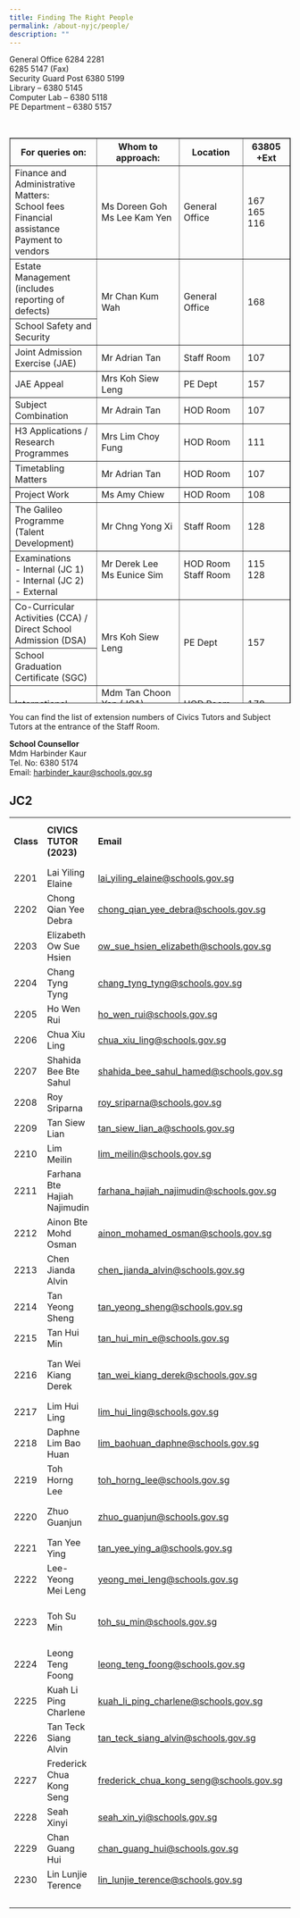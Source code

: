 ```yaml
---
title: Finding The Right People
permalink: /about-nyjc/people/
description: ""
---
```

General Office 6284 2281  
6285 5147 (Fax)  
Security Guard Post 6380 5199  
Library – 6380 5145  
Computer Lab – 6380 5118  
PE Department – 6380 5157

<div id="_ptoo_85840" class="pageblock_box "><div id="_ptod_85840" class="ive_editable ive_ptod ive_content"><div> </div></div></div><div><table class="iveo_table ives_tab_2" style="width: 100%; height: 1013px;" border="1"><tbody><tr style="height: 41px;"><th style="height: 41px;" width="267">For queries on:</th><th style="height: 41px;" width="352">Whom to approach:</th><th style="height: 41px;" width="133">Location</th><th style="height: 41px;" width="133">63805 +Ext</th></tr><tr style="height: 104px;"><td style="height: 104px;" width="267"><div>Finance and Administrative Matters:</div><div>School fees</div><div>Financial assistance</div><div>Payment to vendors</div></td><td style="height: 104px;" width="352"><div>Ms Doreen Goh</div><div>Ms Lee Kam Yen</div></td><td style="height: 104px;" width="133">General Office</td><td style="height: 104px;" width="133"><div>167</div><div>165</div><div>116</div></td></tr><tr style="height: 62px;"><td style="height: 62px;" width="267">Estate Management (includes reporting of defects)</td><td style="height: 103px;" rowspan="2" width="352">Mr Chan Kum Wah</td><td style="height: 103px;" rowspan="2" width="133">General Office</td><td style="height: 103px;" rowspan="2" width="133">168</td></tr><tr style="height: 41px;"><td style="height: 41px;" width="267">School Safety and Security</td></tr><tr style="height: 41px;"><td style="height: 41px;" width="267">Joint Admission Exercise (JAE)</td><td style="height: 41px;" width="352">Mr Adrian Tan</td><td style="height: 41px;" width="133">Staff Room</td><td style="height: 41px;" width="133">107</td></tr><tr style="height: 20px;"><td style="height: 20px;" width="267">JAE Appeal</td><td style="height: 20px;" width="352">Mrs Koh Siew Leng</td><td style="height: 20px;" width="133">PE Dept</td><td style="height: 20px;" width="133">157</td></tr><tr style="height: 20px;"><td style="height: 20px;" width="267">Subject Combination</td><td style="height: 20px;" width="352">Mr Adrain Tan</td><td style="height: 20px;" width="133">HOD Room</td><td style="height: 20px;" width="133">107</td></tr><tr style="height: 41px;"><td style="height: 41px;"><div>H3 Applications /</div><div>Research Programmes</div></td><td style="height: 41px;">Mrs Lim Choy Fung</td><td style="height: 41px;">HOD Room</td><td style="height: 41px;">111</td></tr><tr style="height: 20px;"><td style="height: 20px;" width="267">Timetabling Matters</td><td style="height: 20px;" width="352">Mr Adrian Tan</td><td style="height: 20px;" width="133">HOD Room</td><td style="height: 20px;" width="133">107</td></tr><tr style="height: 20px;"><td style="height: 20px;" width="267">Project Work</td><td style="height: 20px;" width="352">Ms Amy Chiew</td><td style="height: 20px;" width="133">HOD Room</td><td style="height: 20px;" width="133">108</td></tr><tr style="height: 62px;"><td style="height: 62px;" width="267">The Galileo Programme<br />(Talent Development)</td><td style="height: 62px;" width="352">Mr Chng Yong Xi</td><td style="height: 62px;" width="133">Staff Room</td><td style="height: 62px;" width="133">128</td></tr><tr style="height: 83px;"><td style="height: 83px;" width="267"><div>Examinations</div><div>- Internal (JC 1)</div><div>- Internal (JC 2)</div><div>- External</div></td><td style="height: 83px;" width="352"><div>Mr Derek Lee</div><div>Ms Eunice Sim</div><div> </div></td><td style="height: 83px;" width="133"><div>HOD Room</div><div>Staff Room</div><div> </div></td><td style="height: 83px;" width="133"><div>115</div><div>128</div><div> </div></td></tr><tr style="height: 62px;"><td style="height: 62px;" width="267">Co-Curricular Activities (CCA) / Direct School Admission (DSA)</td><td style="height: 103px;" rowspan="2" width="352">Mrs Koh Siew Leng</td><td style="height: 103px;" rowspan="2" width="133">PE Dept</td><td style="height: 103px;" rowspan="2" width="133">157</td></tr><tr style="height: 41px;"><td style="height: 41px;" width="267">School Graduation Certificate (SGC)</td></tr><tr style="height: 62px;"><td style="height: 62px;" width="267">International Student Matters</td><td style="height: 62px;" width="352">Mdm Tan Choon Yan (JC1)<br />Ms Seah Xinyi (JC2)</td><td style="height: 62px;" width="133">HOD Room<br />Staff Room</td><td style="height: 62px;" width="133">178<br />120</td></tr><tr style="height: 20px;"><td style="height: 20px;" width="267">Counselling Matters</td><td style="height: 81px;" rowspan="3" width="352">Ms Tan Meng Lee</td><td style="height: 81px;" rowspan="3" width="133">HOD Room</td><td style="height: 81px;" rowspan="3" width="133">178</td></tr><tr style="height: 41px;"><td style="height: 41px;" width="267">Civics Tutorial Programme</td></tr><tr style="height: 20px;"><td style="height: 20px;" width="267">Assembly Programme</td></tr><tr style="height: 41px;"><td style="height: 41px;" width="267">School Counsellor</td><td style="height: 41px;" width="352">Mdm Harbinder Kaur</td><td style="height: 41px;" width="133">Counselling Room</td><td style="height: 41px;" width="133">174</td></tr><tr style="height: 20px;"><td style="height: 20px;" width="267">Career Education</td><td style="height: 20px;" width="352">Ms Tan Meng Lee</td><td style="height: 20px;" width="133">Staff Room</td><td style="height: 20px;" width="133">178</td></tr><tr style="height: 41px;"><td style="height: 41px;" width="267">Service-Learning Programme</td><td style="height: 41px;" width="352">Ms Maggie Cai</td><td style="height: 41px;" width="133">Staff Room</td><td style="height: 41px;" width="133">127</td></tr><tr style="height: 41px;"><td style="height: 41px;" width="267">Student Leadership Development</td><td style="height: 41px;" width="352">Mr Sequeira Wayne Conrad</td><td style="height: 41px;" width="133">Staff Room</td><td style="height: 41px;" width="133">127</td></tr><tr style="height: 20px;"><td style="height: 20px;" width="267">Media Resource Library</td><td style="height: 20px;" width="352">Mr Erik Er</td><td style="height: 20px;" width="133">Library</td><td style="height: 20px;" width="133">145</td></tr><tr style="height: 20px;"><td style="height: 20px;" width="267">ICT matters</td><td style="height: 20px;" width="352">Mr Wong Look Kwang</td><td style="height: 20px;" width="133">Comp Lab</td><td style="height: 20px;" width="133">118</td></tr><tr style="height: 29px;"><td style="height: 29px;" width="267">Learning Management System (AsknLearn)</td><td style="height: 29px;" width="352">Jaivin Singh</td><td style="height: 29px;" width="133">Comp Lab</td><td style="height: 29px;" width="133">118</td></tr></tbody></table></div>

You can find the list of extension numbers of Civics Tutors and Subject Tutors at the entrance of the Staff Room.

**School Counsellor**<br>
Mdm Harbinder Kaur  
Tel. No: 6380 5174  
Email: [harbinder\_kaur@schools.gov.sg](mailto:harbinder_kaur@schools.gov.sg)

<h2>JC2</h2><table width="1107"><tbody><tr><td width="64"><strong>Class</strong></td><td width="153"><strong>CIVICS TUTOR (2023)</strong></td><td width="309"><strong>Email</strong></td><td width="145"><strong>Co CIVICS TUTOR (2022)</strong></td><td width="436"><strong>Email</strong></td></tr><tr><td width="64">2201</td><td width="153">Lai Yiling Elaine</td><td width="309"><a href="mailto:lai_yiling_elaine@schools.gov.sg">lai_yiling_elaine@schools.gov.sg</a></td><td width="145"> </td><td width="436"> </td></tr><tr><td width="64">2202</td><td width="153">Chong Qian Yee Debra</td><td width="309"><a href="mailto:chong_qian_yee_debra@schools.gov.sg">chong_qian_yee_debra@schools.gov.sg</a></td><td width="145"> </td><td width="436"> </td></tr><tr><td width="64">2203</td><td width="153">Elizabeth Ow Sue Hsien</td><td width="309"><a href="mailto:ow_sue_hsien_elizabeth@schools.gov.sg">ow_sue_hsien_elizabeth@schools.gov.sg</a></td><td width="145"> </td><td width="436"> </td></tr><tr><td width="64">2204</td><td width="153">Chang Tyng Tyng</td><td width="309"><a href="mailto:chang_tyng_tyng@schools.gov.sg">chang_tyng_tyng@schools.gov.sg</a></td><td width="145"> </td><td width="436"> </td></tr><tr><td width="64">2205</td><td width="153">Ho Wen Rui</td><td width="309"><a href="mailto:ho_wen_rui@schools.gov.sg" target="_blank" rel="noopener">ho_wen_rui@schools.gov.sg</a></td><td width="145"> </td><td width="436"> </td></tr><tr><td width="64">2206</td><td width="153">Chua Xiu Ling</td><td width="309"><a href="mailto:chua_xiu_ling@schools.gov.sg">chua_xiu_ling@schools.gov.sg</a></td><td width="145"> </td><td width="436"> </td></tr><tr><td width="64">2207</td><td width="153">Shahida Bee Bte Sahul</td><td width="309"><a href="mailto:shahida_bee_sahul_hamed@schools.gov.sg">shahida_bee_sahul_hamed@schools.gov.sg</a></td><td width="145"> </td><td width="436"> </td></tr><tr><td width="64">2208</td><td width="153">Roy Sriparna</td><td width="309"><a href="mailto:roy_sriparna@schools.gov.sg">roy_sriparna@schools.gov.sg</a></td><td width="145"> </td><td width="436"> </td></tr><tr><td width="64">2209</td><td width="153">Tan Siew Lian</td><td width="309"><a href="mailto:tan_siew_lian_a@schools.gov.sg">tan_siew_lian_a@schools.gov.sg</a></td><td width="145"> </td><td width="436"> </td></tr><tr><td width="64">2210</td><td width="153">Lim Meilin</td><td width="309"><a href="mailto:lim_meilin@schools.gov.sg">lim_meilin@schools.gov.sg</a></td><td width="145"> </td><td width="436"> </td></tr><tr><td width="64">2211</td><td width="153">Farhana Bte Hajiah Najimudin</td><td width="309"><a href="mailto:farhana_hajiah_najimudin@schools.gov.sg">farhana_hajiah_najimudin@schools.gov.sg</a></td><td width="145"> </td><td width="436"> </td></tr><tr><td width="64">2212</td><td width="153">Ainon Bte Mohd Osman</td><td width="309"><a href="mailto:ainon_mohamed_osman@schools.gov.sg">ainon_mohamed_osman@schools.gov.sg</a></td><td width="145"> </td><td width="436"> </td></tr><tr><td width="64">2213</td><td width="153">Chen Jianda Alvin</td><td width="309"><a href="mailto:chen_jianda_alvin@schools.gov.sg">chen_jianda_alvin@schools.gov.sg</a></td><td width="145"> </td><td width="436"> </td></tr><tr><td width="64">2214</td><td width="153">Tan Yeong Sheng</td><td width="309"><a href="mailto:tan_yeong_sheng@schools.gov.sg">tan_yeong_sheng@schools.gov.sg</a></td><td width="145"> </td><td width="436"> </td></tr><tr><td width="64">2215</td><td width="153">Tan Hui Min</td><td width="309"><a href="mailto:tan_hui_min_e@schools.gov.sg">tan_hui_min_e@schools.gov.sg</a></td><td width="145"> </td><td width="436"> </td></tr><tr><td width="64">2216</td><td width="153">Tan Wei Kiang Derek</td><td width="309"><a href="mailto:tan_wei_kiang_derek@schools.gov.sg">tan_wei_kiang_derek@schools.gov.sg</a></td><td width="145">Leng Foong Lan Andrea</td><td width="436"><a href="mailto:leng_foong_lan_andrea@schools.gov.sg">leng_foong_lan_andrea@schools.gov.sg</a></td></tr><tr><td width="64">2217</td><td width="153">Lim Hui Ling</td><td width="309"><a href="mailto:lim_hui_ling@schools.gov.sg">lim_hui_ling@schools.gov.sg</a></td><td width="145"> </td><td width="436"> </td></tr><tr><td width="64">2218</td><td width="153">Daphne Lim Bao Huan</td><td width="309"><a href="mailto:lim_baohuan_daphne@schools.gov.sg">lim_baohuan_daphne@schools.gov.sg</a></td><td width="145"> </td><td width="436"> </td></tr><tr><td width="64">2219</td><td width="153">Toh Horng Lee</td><td width="309"><a href="mailto:toh_horng_lee@schools.gov.sg">toh_horng_lee@schools.gov.sg</a></td><td width="145"> </td><td width="436"> </td></tr><tr><td width="64">2220</td><td width="153">Zhuo Guanjun</td><td width="309"><a href="mailto:zhuo_guanjun@schools.gov.sg">zhuo_guanjun@schools.gov.sg</a></td><td width="145">Koh Sok Ling</td><td width="436"><a href="mailto:koh_sok_ling@schools.gov.sg">koh_sok_ling@schools.gov.sg</a></td></tr><tr><td width="64">2221</td><td width="153">Tan Yee Ying</td><td width="309"><a href="mailto:tan_yee_ying_a@schools.gov.sg">tan_yee_ying_a@schools.gov.sg</a></td><td width="145"> </td><td width="436"> </td></tr><tr><td width="64">2222</td><td width="153">Lee-Yeong Mei Leng</td><td width="309"><a href="mailto:yeong_mei_leng@schools.gov.sg">yeong_mei_leng@schools.gov.sg</a></td><td width="145"> </td><td width="436"> </td></tr><tr><td width="64">2223</td><td width="153">Toh Su Min</td><td width="309"><a href="mailto:toh_su_min@schools.gov.sg">toh_su_min@schools.gov.sg</a></td><td width="145">How Foo Yong Lucy</td><td width="436"><a href="mailto:how_foo_yong_lucy@schools.gov.sg">how_foo_yong_lucy@schools.gov.sg</a></td></tr><tr><td width="64">2224</td><td width="153">Leong Teng Foong</td><td width="309"><a href="mailto:leong_teng_foong@schools.gov.sg">leong_teng_foong@schools.gov.sg</a></td><td width="145">Fionn Ong Jia Xin</td><td width="436"><a href="mailto:fionn_ong_Jia_xin@schools.gov.sg">fionn_ong_Jia_xin@schools.gov.sg</a></td></tr><tr><td width="64">2225</td><td width="153">Kuah Li Ping Charlene</td><td width="309"><a href="mailto:kuah_li_ping_charlene@schools.gov.sg">kuah_li_ping_charlene@schools.gov.sg</a></td><td width="145"> </td><td width="436"> </td></tr><tr><td width="64">2226</td><td width="153">Tan Teck Siang Alvin</td><td width="309"><a href="mailto:tan_teck_siang_alvin@schools.gov.sg">tan_teck_siang_alvin@schools.gov.sg</a></td><td width="145"> </td><td width="436"> </td></tr><tr><td width="64">2227</td><td width="153">Frederick Chua Kong Seng</td><td width="309"><a href="mailto:frederick_chua_kong_seng@schools.gov.sg">frederick_chua_kong_seng@schools.gov.sg</a></td><td width="145"> </td><td width="436"> </td></tr><tr><td width="64">2228</td><td width="153">Seah Xinyi</td><td width="309"><a href="mailto:seah_xin_yi@schools.gov.sg">seah_xin_yi@schools.gov.sg</a></td><td width="145"> </td><td width="436"> </td></tr><tr><td width="64">2229</td><td width="153">Chan Guang Hui</td><td width="309"><a href="mailto:chan_guang_hui@schools.gov.sg">chan_guang_hui@schools.gov.sg</a></td><td width="145"> </td><td width="436"> </td></tr><tr><td width="64">2230</td><td width="153">Lin Lunjie Terence</td><td width="309"><a href="mailto:lin_lunjie_terence@schools.gov.sg">lin_lunjie_terence@schools.gov.sg</a></td><td width="145"> </td><td width="436"> </td></tr><tr><td width="64"> </td><td width="153"> </td><td width="309"> </td><td width="145"> </td><td width="436"> </td></tr></tbody></table>

